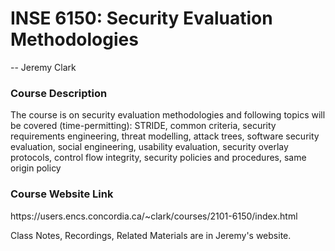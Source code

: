 <h1>INSE 6150: Security Evaluation Methodologies</h1>
-- Jeremy Clark

<h3>Course Description </h3>
The course is on security evaluation methodologies and following topics will be covered (time-permitting): STRIDE, common criteria, security requirements engineering, threat modelling, attack trees, software security evaluation, social engineering, usability evaluation, security overlay protocols, control flow integrity, security policies and procedures, same origin policy

<h3>Course Website Link</h3> https://users.encs.concordia.ca/~clark/courses/2101-6150/index.html

  Class Notes, Recordings, Related Materials are in Jeremy's website.
